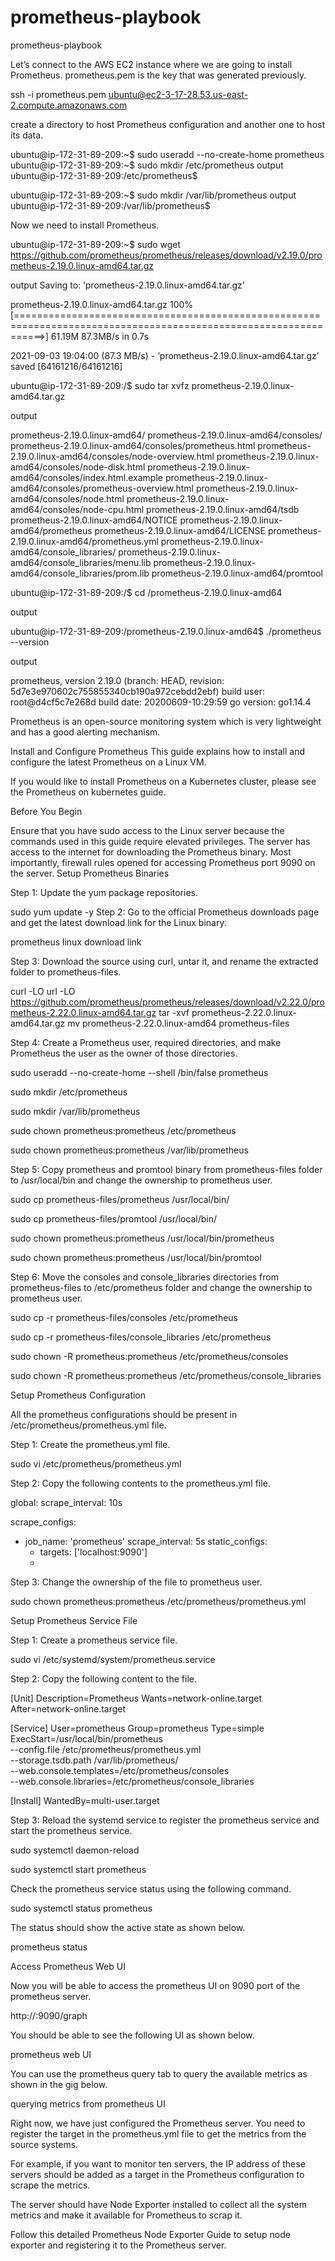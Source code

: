 # prometheus-playbook
prometheus-playbook

Let’s connect to the AWS EC2 instance where we are going to install Prometheus. prometheus.pem is the key that was generated previously.

ssh -i prometheus.pem ubuntu@ec2-3-17-28.53.us-east-2.compute.amazonaws.com

create a directory to host Prometheus configuration and another one to host its data.

ubuntu@ip-172-31-89-209:~$ sudo useradd --no-create-home prometheus
ubuntu@ip-172-31-89-209:~$ sudo mkdir /etc/prometheus
output
ubuntu@ip-172-31-89-209:/etc/prometheus$

ubuntu@ip-172-31-89-209:~$ sudo mkdir /var/lib/prometheus
output
ubuntu@ip-172-31-89-209:/var/lib/prometheus$

Now we need to install Prometheus.

ubuntu@ip-172-31-89-209:~$ sudo wget https://github.com/prometheus/prometheus/releases/download/v2.19.0/prometheus-2.19.0.linux-amd64.tar.gz

output
Saving to: ‘prometheus-2.19.0.linux-amd64.tar.gz’

prometheus-2.19.0.linux-amd64.tar.gz                100%[=================================================================================================================>]  61.19M  87.3MB/s    in 0.7s    

2021-09-03 19:04:00 (87.3 MB/s) - ‘prometheus-2.19.0.linux-amd64.tar.gz’ saved [64161216/64161216]


ubuntu@ip-172-31-89-209:/$ sudo tar xvfz prometheus-2.19.0.linux-amd64.tar.gz

output

prometheus-2.19.0.linux-amd64/
prometheus-2.19.0.linux-amd64/consoles/
prometheus-2.19.0.linux-amd64/consoles/prometheus.html
prometheus-2.19.0.linux-amd64/consoles/node-overview.html
prometheus-2.19.0.linux-amd64/consoles/node-disk.html
prometheus-2.19.0.linux-amd64/consoles/index.html.example
prometheus-2.19.0.linux-amd64/consoles/prometheus-overview.html
prometheus-2.19.0.linux-amd64/consoles/node.html
prometheus-2.19.0.linux-amd64/consoles/node-cpu.html
prometheus-2.19.0.linux-amd64/tsdb
prometheus-2.19.0.linux-amd64/NOTICE
prometheus-2.19.0.linux-amd64/prometheus
prometheus-2.19.0.linux-amd64/LICENSE
prometheus-2.19.0.linux-amd64/prometheus.yml
prometheus-2.19.0.linux-amd64/console_libraries/
prometheus-2.19.0.linux-amd64/console_libraries/menu.lib
prometheus-2.19.0.linux-amd64/console_libraries/prom.lib
prometheus-2.19.0.linux-amd64/promtool

ubuntu@ip-172-31-89-209:/$ cd /prometheus-2.19.0.linux-amd64

output

ubuntu@ip-172-31-89-209:/prometheus-2.19.0.linux-amd64$ ./prometheus --version

output

prometheus, version 2.19.0 (branch: HEAD, revision: 5d7e3e970602c755855340cb190a972cebdd2ebf)
  build user:       root@d4cf5c7e268d
  build date:       20200609-10:29:59
  go version:       go1.14.4
  
  
 Prometheus is an open-source monitoring system which is very lightweight and has a good alerting mechanism.

Install and Configure Prometheus
This guide explains how to install and configure the latest Prometheus on a Linux VM.

If you would like to install Prometheus on a Kubernetes cluster, please see the Prometheus on kubernetes guide.

Before You Begin

Ensure that you have sudo access to the Linux server because the commands used in this guide require elevated privileges.
The server has access to the internet for downloading the Prometheus binary.
Most importantly, firewall rules opened for accessing Prometheus port 9090 on the server.
Setup Prometheus Binaries

Step 1: Update the yum package repositories.

sudo yum update -y
Step 2: Go to the official Prometheus downloads page and get the latest download link for the Linux binary.

prometheus linux download link

Step 3: Download the source using curl, untar it, and rename the extracted folder to prometheus-files.

curl -LO url -LO https://github.com/prometheus/prometheus/releases/download/v2.22.0/prometheus-2.22.0.linux-amd64.tar.gz
tar -xvf prometheus-2.22.0.linux-amd64.tar.gz
mv prometheus-2.22.0.linux-amd64 prometheus-files


Step 4: Create a Prometheus user, required directories, and make Prometheus the user as the owner of those directories.

sudo useradd --no-create-home --shell /bin/false prometheus

sudo mkdir /etc/prometheus

sudo mkdir /var/lib/prometheus

sudo chown prometheus:prometheus /etc/prometheus

sudo chown prometheus:prometheus /var/lib/prometheus


Step 5: Copy prometheus and promtool binary from prometheus-files folder to /usr/local/bin and change the ownership to prometheus user.

sudo cp prometheus-files/prometheus /usr/local/bin/

sudo cp prometheus-files/promtool /usr/local/bin/

sudo chown prometheus:prometheus /usr/local/bin/prometheus

sudo chown prometheus:prometheus /usr/local/bin/promtool

Step 6: Move the consoles and console_libraries directories from prometheus-files to /etc/prometheus folder and change the ownership to prometheus user.

sudo cp -r prometheus-files/consoles /etc/prometheus

sudo cp -r prometheus-files/console_libraries /etc/prometheus

sudo chown -R prometheus:prometheus /etc/prometheus/consoles

sudo chown -R prometheus:prometheus /etc/prometheus/console_libraries


Setup Prometheus Configuration


All the prometheus configurations should be present in /etc/prometheus/prometheus.yml file.

Step 1: Create the prometheus.yml file.

sudo vi /etc/prometheus/prometheus.yml

Step 2: Copy the following contents to the prometheus.yml file.

global:
  scrape_interval: 10s

scrape_configs:
  - job_name: 'prometheus'
    scrape_interval: 5s
    static_configs:
      - targets: ['localhost:9090']
      - 
Step 3: Change the ownership of the file to prometheus user.

sudo chown prometheus:prometheus /etc/prometheus/prometheus.yml

Setup Prometheus Service File

Step 1: Create a prometheus service file.

sudo vi /etc/systemd/system/prometheus.service

Step 2: Copy the following content to the file.

[Unit]
Description=Prometheus
Wants=network-online.target
After=network-online.target

[Service]
User=prometheus
Group=prometheus
Type=simple
ExecStart=/usr/local/bin/prometheus \
    --config.file /etc/prometheus/prometheus.yml \
    --storage.tsdb.path /var/lib/prometheus/ \
    --web.console.templates=/etc/prometheus/consoles \
    --web.console.libraries=/etc/prometheus/console_libraries

[Install]
WantedBy=multi-user.target

Step 3: Reload the systemd service to register the prometheus service and start the prometheus service.

sudo systemctl daemon-reload

sudo systemctl start prometheus

Check the prometheus service status using the following command.

sudo systemctl status prometheus

The status should show the active state as shown below.

prometheus status

Access Prometheus Web UI

Now you will be able to access the prometheus UI on 9090 port of the prometheus server.

http://<prometheus-ip>:9090/graph
  
You should be able to see the following UI as shown below.

prometheus web UI
  
You can use the prometheus query tab to query the available metrics as shown in the gig below.

querying metrics from prometheus UI
  
Right now, we have just configured the Prometheus server. You need to register the target in the prometheus.yml file to get the metrics from the source systems.

For example, if you want to monitor ten servers, the IP address of these servers should be added as a target in the Prometheus configuration to scrape the metrics.

The server should have Node Exporter installed to collect all the system metrics and make it available for Prometheus to scrap it.

Follow this detailed Prometheus Node Exporter Guide to setup node exporter and registering it to the Prometheus server. 
  

